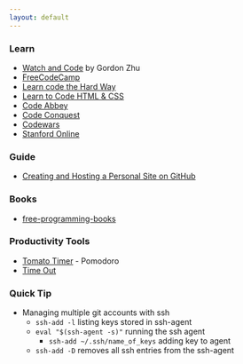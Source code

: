 ```yaml
---
layout: default
---
```


### Learn
* [Watch and Code](https://watchandcode.com/) by Gordon Zhu
* [FreeCodeCamp](https://www.freecodecamp.org)
* [Learn code the Hard Way](https://learncodethehardway.org/)
* [Learn to Code HTML & CSS](https://learn.shayhowe.com/)
* [Code Abbey](http://www.codeabbey.com/)
* [Code Conquest](http://www.codeconquest.com/)
* [Codewars](https://www.codewars.com/)
* [Stanford Online](https://lagunita.stanford.edu/)

### Guide
* [Creating and Hosting a Personal Site on GitHub](http://jmcglone.com/guides/github-pages/)

### Books 
* [free-programming-books](https://github.com/EbookFoundation/free-programming-books/blob/master/free-programming-books.md)

### Productivity Tools
* [Tomato Timer](https://tomato-timer.com/#) - Pomodoro
* [Time Out](https://itunes.apple.com/us/app/time-out-break-reminders/id402592703?mt=12)

### Quick Tip
* Managing multiple git accounts with ssh
  * `ssh-add -l` listing keys stored in ssh-agent
  * `eval "$(ssh-agent -s)"` running the ssh agent
    * `ssh-add ~/.ssh/name_of_keys` adding key to agent  
  * `ssh-add -D` removes all ssh entries from the ssh-agent